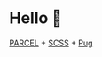 # Hello 👋

[PARCEL](https://parceljs.org/) + [SCSS](https://sass-lang.com/) + [Pug](https://github.com/pugjs/pug)
